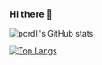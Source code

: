 ### Hi there 👋

<!--
**pcrdll/pcrdll** is a ✨ _special_ ✨ repository because its `README.md` (this file) appears on your GitHub profile.

Here are some ideas to get you started:

- 🔭 I’m currently working on ...
- 🌱 I’m currently learning ...
- 👯 I’m looking to collaborate on ...
- 🤔 I’m looking for help with ...
- 💬 Ask me about ...
- 📫 How to reach me: ...
- 😄 Pronouns: ...
- ⚡ Fun fact: ...
-->


![pcrdll's GitHub stats](https://github-readme-stats.vercel.app/api?username=pcrdll&show_icons=true&theme=tokyonight)

[![Top Langs](https://github-readme-stats.vercel.app/api/top-langs/?username=pcrdll&count_private=true&langs_count=8)](https://github.com/pcrdll/github-readme-stats)
